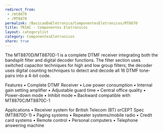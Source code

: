 ```yaml
---
redirect_from:
 - /mt8870
 - /MT8870
permalink: /BasicaoDaEletronica/ComponentesEletronicos/MT8870
title: TRIAC - Componentes Eletronicos
layout: categorylist
category: ComponentesEletronicos
share: true 
--- 
```


The MT8870D/MT8870D-1 is a complete DTMF
receiver integrating both the bandsplit filter and digital
decoder functions. The filter section uses switched
capacitor techniques for high and low group filters;
the decoder uses digital counting techniques to detect
and decode all 16 DTMF tone-pairs into a 4-bit code.

<!--more-->

Features
• Complete DTMF Receiver
• Low power consumption
• Internal gain setting amplifier
• Adjustable guard time
• Central office quality
• Power-down mode
• Inhibit mode
• Backward compatible with MT8870C/MT8870C-1

Applications
• Receiver system for British Telecom (BT) orCEPT Spec (MT8870D-1)
• Paging systems
• Repeater systems/mobile radio
• Credit card systems
• Remote control
• Personal computers
• Telephone answering machine
